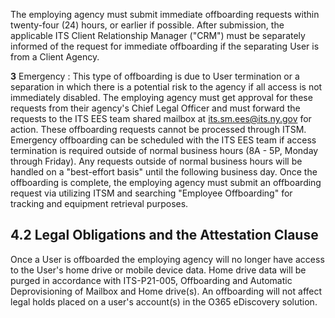 The employing agency must submit immediate offboarding requests within twenty-four (24) hours, or earlier if possible. After submission, the applicable ITS Client Relationship Manager ("CRM") must be separately informed of the request for immediate offboarding if the separating User is from a Client Agency.

**3** Emergency : This type of offboarding is due to User termination or a separation in which there is a potential risk to the agency if all access is not immediately disabled. The employing agency must get approval for these requests from their agency's Chief Legal Officer and must forward the requests to the ITS EES team shared mailbox at its.sm.ees@its.ny.gov for action. These offboarding requests cannot be processed through ITSM. Emergency offboarding can be scheduled with the ITS EES team if access termination is required outside of normal business hours (8A - 5P, Monday through Friday). Any requests outside of normal business hours will be handled on a "best-effort basis" until the following business day. Once the offboarding is complete, the employing agency must submit an offboarding request via utilizing ITSM and searching "Employee Offboarding" for tracking and equipment retrieval purposes.

## **4.2 Legal Obligations and the Attestation Clause**

Once a User is offboarded the employing agency will no longer have access to the User's home drive or mobile device data. Home drive data will be purged in accordance with ITS-P21-005, Offboarding and Automatic Deprovisioning of Mailbox and Home drive(s). An offboarding will not affect legal holds placed on a user's account(s) in the O365 eDiscovery solution.